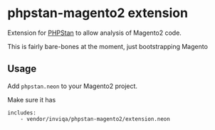 # phpstan-magento2 extension

Extension for [PHPStan](https://github.com/phpstan/phpstan) to allow analysis of Magento2 code.

This is fairly bare-bones at the moment, just bootstrapping Magento

## Usage

Add `phpstan.neon` to your Magento2 project.

Make sure it has

```neon
includes:
	- vendor/inviqa/phpstan-magento2/extension.neon
```
